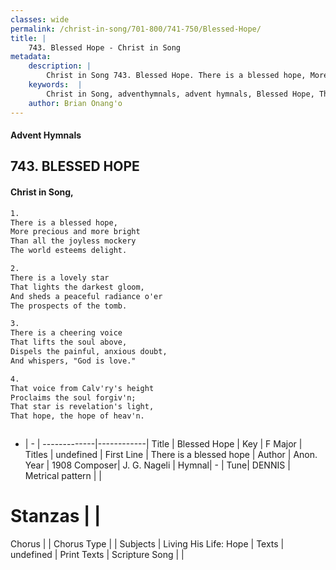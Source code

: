 ```yaml
---
classes: wide
permalink: /christ-in-song/701-800/741-750/Blessed-Hope/
title: |
    743. Blessed Hope - Christ in Song
metadata:
    description: |
        Christ in Song 743. Blessed Hope. There is a blessed hope, More precious and more bright Than all the joyless mockery The world esteems delight.
    keywords:  |
        Christ in Song, adventhymnals, advent hymnals, Blessed Hope, There is a blessed hope. 
    author: Brian Onang'o
---
```


#### Advent Hymnals
## 743. BLESSED HOPE
####  Christ in Song,

```txt
1.
There is a blessed hope,
More precious and more bright
Than all the joyless mockery
The world esteems delight.

2.
There is a lovely star
That lights the darkest gloom,
And sheds a peaceful radiance o'er
The prospects of the tomb.

3.
There is a cheering voice
That lifts the soul above,
Dispels the painful, anxious doubt,
And whispers, "God is love."

4.
That voice from Calv'ry's height
Proclaims the soul forgiv'n;
That star is revelation's light,
That hope, the hope of heav'n.



```

- |   -  |
-------------|------------|
Title | Blessed Hope |
Key | F Major |
Titles | undefined |
First Line | There is a blessed hope |
Author | Anon.
Year | 1908
Composer| J. G. Nageli |
Hymnal|  - |
Tune| DENNIS |
Metrical pattern | |
# Stanzas |  |
Chorus |  |
Chorus Type |  |
Subjects | Living His Life: Hope |
Texts | undefined |
Print Texts | 
Scripture Song |  |
    
